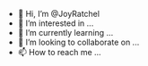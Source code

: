 - 👋 Hi, I’m @JoyRatchel
- 👀 I’m interested in ...
- 🌱 I’m currently learning ...
- 💞️ I’m looking to collaborate on ...
- 📫 How to reach me ...

<!---
JoyRatchel/JoyRatchel is a ✨ special ✨ repository because its `README.md` (this file) appears on your GitHub profile.
You can click the Preview link to take a look at your changes.
--->
